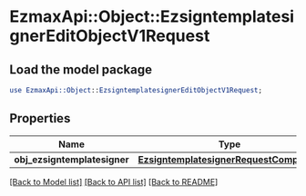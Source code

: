 # EzmaxApi::Object::EzsigntemplatesignerEditObjectV1Request

## Load the model package
```perl
use EzmaxApi::Object::EzsigntemplatesignerEditObjectV1Request;
```

## Properties
Name | Type | Description | Notes
------------ | ------------- | ------------- | -------------
**obj_ezsigntemplatesigner** | [**EzsigntemplatesignerRequestCompound**](EzsigntemplatesignerRequestCompound.md) |  | 

[[Back to Model list]](../README.md#documentation-for-models) [[Back to API list]](../README.md#documentation-for-api-endpoints) [[Back to README]](../README.md)


